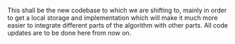 This shall be the new codebase to which we are shifting to, mainly in order to get a local storage and implementation which will make it much more easier to integrate different parts of the algorithm with other parts. All code updates are to be done here from now on. 
